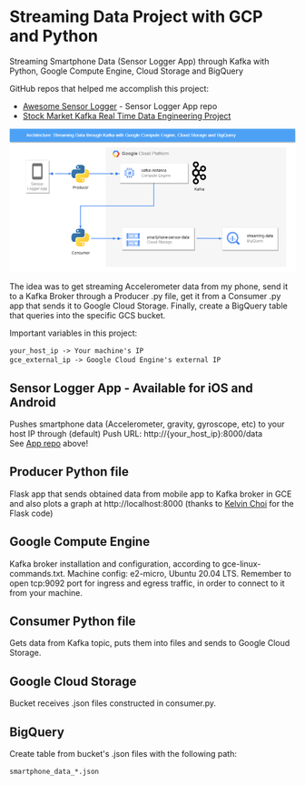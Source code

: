 # Streaming Data Project with GCP and Python

Streaming Smartphone Data (Sensor Logger App) through Kafka with Python, Google Compute Engine, Cloud Storage and BigQuery

GitHub repos that helped me accomplish this project:
* [Awesome Sensor Logger](https://github.com/tszheichoi/awesome-sensor-logger#live-data-streaming) - Sensor Logger App repo
* [Stock Market Kafka Real Time Data Engineering Project](https://github.com/darshilparmar/stock-market-kafka-data-engineering-project)
  
![alt-text](https://github.com/dfedeoli/kafka-gce-smartphone-data/blob/main/kafka-gcp.drawio.png?raw=true)

The idea was to get streaming Accelerometer data from my phone, send it to a Kafka Broker through a Producer .py file, get it from a Consumer .py app that sends it to Google Cloud Storage. Finally, create a BigQuery table that queries into the specific GCS bucket.

Important variables in this project:
<pre><code>your_host_ip -> Your machine's IP  
gce_external_ip -> Google Cloud Engine's external IP
</code></pre>

## Sensor Logger App - Available for iOS and Android
Pushes smartphone data (Accelerometer, gravity, gyroscope, etc) to your host IP through (default) Push URL: http://{your_host_ip}:8000/data  
See [App repo](https://github.com/tszheichoi/awesome-sensor-logger#the-sensor-logger-app) above!

## Producer Python file
Flask app that sends obtained data from mobile app to Kafka broker in GCE and also plots a graph at http://localhost:8000 (thanks to [Kelvin Choi](https://github.com/tszheichoi) for the Flask code)

## Google Compute Engine
Kafka broker installation and configuration, according to gce-linux-commands.txt. Machine config: e2-micro, Ubuntu 20.04 LTS. Remember to open tcp:9092 port for ingress and egress traffic, in order to connect to it from your machine.

## Consumer Python file
Gets data from Kafka topic, puts them into files and sends to Google Cloud Storage.

## Google Cloud Storage
Bucket receives .json files constructed in consumer.py.

## BigQuery
Create table from bucket's .json files with the following path:  
<pre><code>smartphone_data_*.json
</code></pre>
